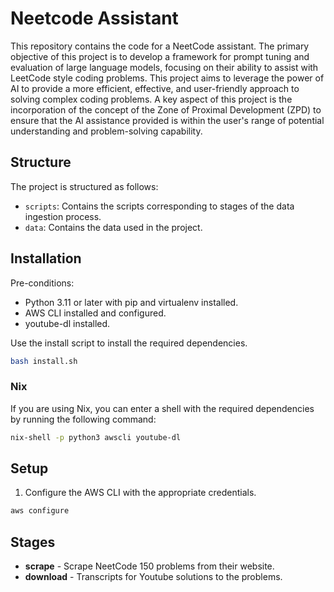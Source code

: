 # Neetcode Assistant

This repository contains the code for a NeetCode assistant. The primary objective of this project is to develop a framework for prompt tuning and evaluation of large language models, focusing on their ability to assist with LeetCode style coding problems. This project aims to leverage the power of AI to provide a more efficient, effective, and user-friendly approach to solving complex coding problems.  A key aspect of this project is the incorporation of the concept of the Zone of Proximal Development (ZPD) to ensure that the AI assistance provided is within the user's range of potential understanding and problem-solving capability.

## Structure

The project is structured as follows:

- `scripts`: Contains the scripts corresponding to stages of the data ingestion process.
- `data`: Contains the data used in the project.

## Installation

Pre-conditions:
- Python 3.11 or later with pip and virtualenv installed.
- AWS CLI installed and configured.
- youtube-dl installed.

Use the install script to install the required dependencies.

```bash
bash install.sh
```

### Nix

If you are using Nix, you can enter a shell with the required dependencies by running the following command:

```bash
nix-shell -p python3 awscli youtube-dl
```

## Setup

1. Configure the AWS CLI with the appropriate credentials.

```bash
aws configure
```

## Stages

- **scrape** - Scrape NeetCode 150 problems from their website.
- **download** - Transcripts for Youtube solutions to the problems.
